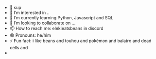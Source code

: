 - 👋 sup
- 👀 I’m interested in ..
- 🌱 I’m currently learning Python, Javascript and SQL
- 💞️ I’m looking to collaborate on ...
- 📫 How to reach me: elekieatsbeans in discord
- 😄 Pronouns: he/him
- ⚡ Fun fact: i like beans and touhou and pokémon and balatro and dead cells and
- 
<!---
MrEleki/MrEleki is a ✨ special ✨ repository because its `README.md` (this file) appears on your GitHub profile.
You can click the Preview link to take a look at your changes.
--->
